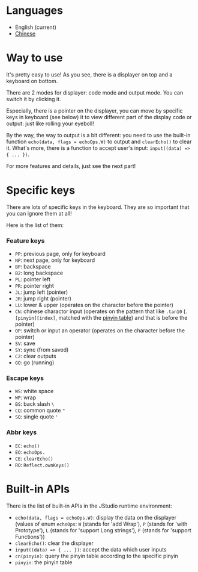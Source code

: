 # Languages
- English (current)
- [Chinese](https://github.com/jwhgzs/vepp-jstudio/blob/master/README.chinese.md)

# Way to use
It's pretty easy to use! As you see, there is a displayer on top and a keyboard on bottom.

There are 2 modes for displayer: code mode and output mode. You can switch it by clicking it.

Especially, there is a pointer on the displayer, you can move by specific keys in keyboard (see below) it to view different part of the display code or output: just like rolling your eyeboll!

By the way, the way to output is a bit different: you need to use the built-in function `echo(data, flags = echoOps.W)` to output and `clearEcho()` to clear it. What's more, there is a function to accept user's input: `input((data) => { ... })`.

For more features and details, just see the next part!

# Specific keys
There are lots of specific keys in the keyboard. They are so important that you can ignore them at all!

Here is the list of them:

### Feature keys
- `PP`: previous page, only for keyboard
- `NP`: next page, only for keyboard
- `BP`: backspace
- `B2`: long backspace
- `PL`: pointer left
- `PR`: pointer right
- `JL`: jump left (pointer)
- `JR`: jump right (pointer)
- `LU`: lower & upper (operates on the character before the pointer)
- `CN`: chinese charactor input (operates on the pattern that like `.tan10` (`.[pinyin][index]`, matched with the [pinyin table](https://github.com/jwhgzs/vepp-jstudio/blob/master/page/pinyin.js)) and that is before the pointer)
- `OP`: switch or input an operator (operates on the character before the pointer)
- `SV`: save
- `SY`: sync (from saved)
- `C2`: clear outputs
- `GO`: go (running)

### Escape keys
- `WS`: white space
- `WP`: wrap
- `BS`: back slash `\`
- `CQ`: common quote `"`
- `SQ`: single quote `'`

### Abbr keys
- `EC`: `echo()`
- `EO`: `echoOps.`
- `CE`: `clearEcho()`
- `RO`: `Reflect.ownKeys()`

# Built-in APIs
There is the list of built-in APIs in the JStudio runtime environment:

- `echo(data, flags = echoOps.W)`: display the data on the displayer (values of enum `echoOps`: `W` (stands for 'add Wrap'), `P` (stands for 'with Prototype'), `L` (stands for 'support Long strings'), `F` (stands for 'support Functions'))
- `clearEcho()`: clear the displayer
- `input((data) => { ... })`: accept the data which user inputs
- `cn(pinyin)`: query the pinyin table according to the specific pinyin
- `pinyin`: the pinyin table